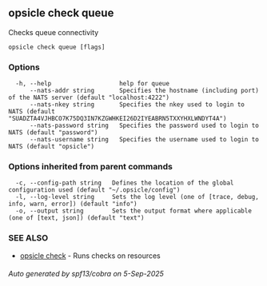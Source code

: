## opsicle check queue

Checks queue connectivity

```
opsicle check queue [flags]
```

### Options

```
  -h, --help                   help for queue
      --nats-addr string       Specifies the hostname (including port) of the NATS server (default "localhost:4222")
      --nats-nkey string       Specifies the nkey used to login to NATS (default "SUADZTA4VJHBCO7K75DQ3IN7KZGWHKEI26D2IYEABRN5TXXYHXLWNDYT4A")
      --nats-password string   Specifies the password used to login to NATS (default "password")
      --nats-username string   Specifies the username used to login to NATS (default "opsicle")
```

### Options inherited from parent commands

```
  -c, --config-path string   Defines the location of the global configuration used (default "~/.opsicle/config")
  -l, --log-level string     Sets the log level (one of [trace, debug, info, warn, error]) (default "info")
  -o, --output string        Sets the output format where applicable (one of [text, json]) (default "text")
```

### SEE ALSO

* [opsicle check](cli/opsicle_check.md)	 - Runs checks on resources

###### Auto generated by spf13/cobra on 5-Sep-2025
